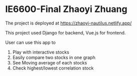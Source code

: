 # IE6600-Final Zhaoyi Zhuang

The project is deployed at https://zhaoyi-nautilus.netlify.app/

This project used Django for backend, Vue.js for frontend.

User can use this app to

1. Play with interactive stocks
2. Easily compare two stocks in one graph
3. See Moving average of each stocks
4. Check highest/lowest correlation stock
